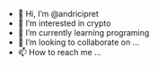 - 👋 Hi, I’m @andricipret
- 👀 I’m interested in crypto
- 🌱 I’m currently learning programing
- 💞️ I’m looking to collaborate on ...
- 📫 How to reach me ...

<!---
andricipret/andricipret is a ✨ special ✨ repository because its `README.md` (this file) appears on your GitHub profile.
You can click the Preview link to take a look at your changes.
--->
